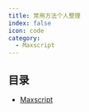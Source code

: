 ```yaml
---
title: 常用方法个人整理
index: false
icon: code
category:
  - Maxscript
---
```


## 目录

- [Maxscript](Maxscript.md)
